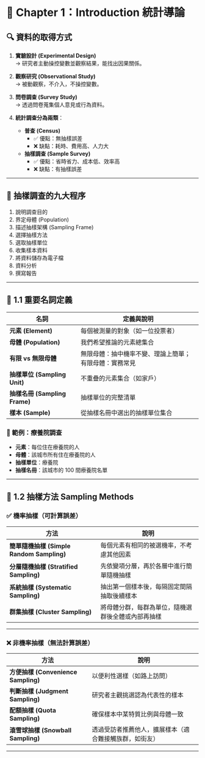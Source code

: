 # 📘 Chapter 1：Introduction 統計導論

## 🔍 資料的取得方式

1. **實驗設計 (Experimental Design)**  
   → 研究者主動操控變數並觀察結果，能找出因果關係。

2. **觀察研究 (Observational Study)**  
   → 被動觀察，不介入，不操控變數。

3. **問卷調查 (Survey Study)**  
   → 透過問卷蒐集個人意見或行為資料。

4. **統計調查分為兩類**：
   - **普查 (Census)**
     - ✅ 優點：無抽樣誤差  
     - ❌ 缺點：耗時、費用高、人力大
   - **抽樣調查 (Sample Survey)**
     - ✅ 優點：省時省力、成本低、效率高  
     - ❌ 缺點：有抽樣誤差

---

## 🔁 抽樣調查的九大程序

1. 說明調查目的  
2. 界定母體 (Population)  
3. 描述抽樣架構 (Sampling Frame)  
4. 選擇抽樣方法  
5. 選取抽樣單位  
6. 收集樣本資料  
7. 將資料儲存為電子檔  
8. 資料分析  
9. 撰寫報告

---

## 🧠 1.1 重要名詞定義

| 名詞 | 定義與說明 |
|------|------------|
| **元素 (Element)** | 每個被測量的對象（如一位投票者） |
| **母體 (Population)** | 我們希望推論的元素總集合 |
| **有限 vs 無限母體** | 無限母體：抽中機率不變、理論上簡單；有限母體：實務常見 |
| **抽樣單位 (Sampling Unit)** | 不重疊的元素集合（如家戶） |
| **抽樣名冊 (Sampling Frame)** | 抽樣單位的完整清單 |
| **樣本 (Sample)** | 從抽樣名冊中選出的抽樣單位集合 |

### 🔎 範例：療養院調查

- **元素**：每位住在療養院的人  
- **母體**：該城市所有住在療養院的人  
- **抽樣單位**：療養院  
- **抽樣名冊**：該城市的 100 間療養院名單  

---

## 🎲 1.2 抽樣方法 Sampling Methods

### ✅ 機率抽樣（可計算誤差）

| 方法 | 說明 |
|------|------|
| **簡單隨機抽樣 (Simple Random Sampling)** | 每個元素有相同的被選機率，不考慮其他因素 |
| **分層隨機抽樣 (Stratified Sampling)** | 先依變項分層，再於各層中進行簡單隨機抽樣 |
| **系統抽樣 (Systematic Sampling)** | 抽出第一個樣本後，每隔固定間隔抽取後續樣本 |
| **群集抽樣 (Cluster Sampling)** | 將母體分群，每群為單位，隨機選群後全體或內部再抽樣 |

---

### ❌ 非機率抽樣（無法計算誤差）

| 方法 | 說明 |
|------|------|
| **方便抽樣 (Convenience Sampling)** | 以便利性選樣（如路上訪問） |
| **判斷抽樣 (Judgment Sampling)** | 研究者主觀挑選認為代表性的樣本 |
| **配額抽樣 (Quota Sampling)** | 確保樣本中某特質比例與母體一致 |
| **滾雪球抽樣 (Snowball Sampling)** | 透過受訪者推薦他人，擴展樣本（適合難接觸族群，如街友） |

---
